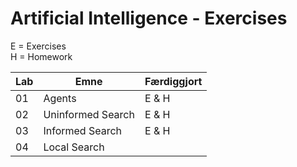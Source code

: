 # Artificial Intelligence - Exercises

E = Exercises  
H = Homework

| Lab | Emne                             | Færdiggjort |
|-----|----------------------------------|-------------|
| 01  | Agents                           | E & H       |
| 02  | Uninformed Search                | E & H       |
| 03  | Informed Search                  | E & H       |
| 04  | Local Search                     |        |
